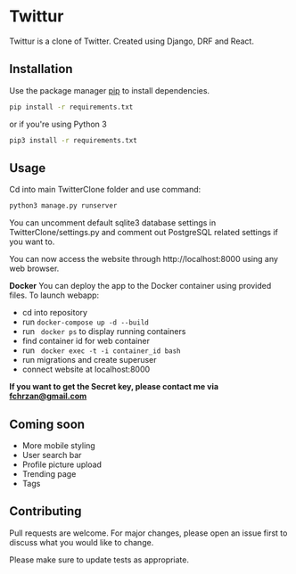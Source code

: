 # Twittur

Twittur is a clone of Twitter. Created using Django, DRF and React.

## Installation

Use the package manager [pip](https://pip.pypa.io/en/stable/) to install dependencies.

```bash
pip install -r requirements.txt
```
or if you're using Python 3
```bash
pip3 install -r requirements.txt
```
## Usage
Cd into main TwitterClone folder and use command:
```bash
python3 manage.py runserver
```

You can uncomment default sqlite3 database settings in TwitterClone/settings.py and comment out PostgreSQL related settings if you want to.

You can now access the website through http://localhost:8000 using any web browser.

**Docker**
You can deploy the app to the Docker container using provided files.
To launch webapp:
- cd into repository
- run ```docker-compose up -d --build```
- run ``` docker ps``` to display running containers
- find container id for web container
- run ``` docker exec -t -i container_id bash```
- run migrations and create superuser
- connect website at localhost:8000

**If you want to get the Secret key, please contact me via fchrzan@gmail.com**

## Coming soon
* More mobile styling
* User search bar
* Profile picture upload
* Trending page
* Tags
## Contributing
Pull requests are welcome. For major changes, please open an issue first to discuss what you would like to change.

Please make sure to update tests as appropriate.
